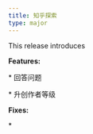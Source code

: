 ```yaml
---
title: 知乎探索
type: major
---
```


This release introduces

**Features:**

\* 回答问题

\* 升创作者等级

**Fixes:**

\*&nbsp;
